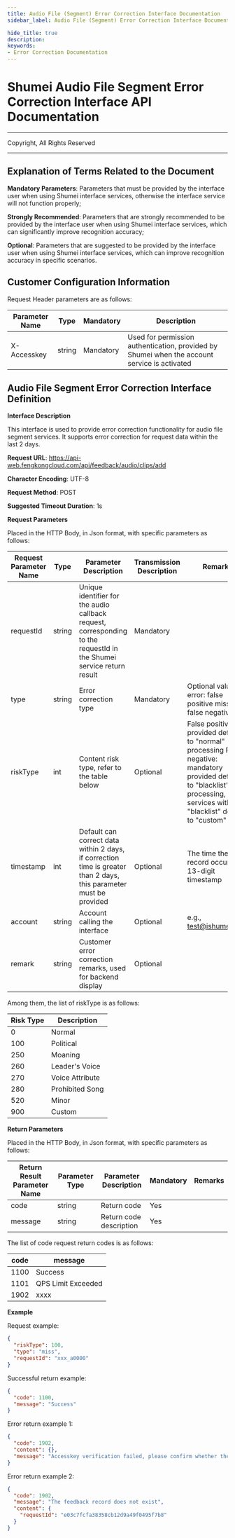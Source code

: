 ```yaml
---
title: Audio File (Segment) Error Correction Interface Documentation
sidebar_label: Audio File (Segment) Error Correction Interface Documentation

hide_title: true
description: 
keywords:
- Error Correction Documentation
---
```


# Shumei Audio File Segment Error Correction Interface API Documentation

---

Copyright, All Rights Reserved

---


## Explanation of Terms Related to the Document

**Mandatory Parameters**: Parameters that must be provided by the interface user when using Shumei interface services, otherwise the interface service will not function properly;

**Strongly Recommended**: Parameters that are strongly recommended to be provided by the interface user when using Shumei interface services, which can significantly improve recognition accuracy;

**Optional**: Parameters that are suggested to be provided by the interface user when using Shumei interface services, which can improve recognition accuracy in specific scenarios.

## Customer Configuration Information

Request Header parameters are as follows:

| **Parameter Name** | **Type** | **Mandatory** | **Description**                        |
| ------------------ | -------- | ------------- | -------------------------------------- |
| X-Accesskey        | string   | Mandatory     | Used for permission authentication, provided by Shumei when the account service is activated |

## Audio File Segment Error Correction Interface Definition

**Interface Description**

This interface is used to provide error correction functionality for audio file segment services. It supports error correction for request data within the last 2 days.

**Request URL**: https://api-web.fengkongcloud.com/api/feedback/audio/clips/add

**Character Encoding**: UTF-8

**Request Method**: POST

**Suggested Timeout Duration**: 1s

**Request Parameters**

Placed in the HTTP Body, in Json format, with specific parameters as follows:

| **Request Parameter Name** | **Type** | **Parameter Description**                                      | **Transmission Description** | **Remarks**                                                                                                                                                                       |
| -------------------------- | -------- | -------------------------------------------------------------- | ---------------------------- |-----------------------------------------------------------------------------------------------------------------------------------------------------------------------------------|
| requestId                  | string   | Unique identifier for the audio callback request, corresponding to the requestId in the Shumei service return result | Mandatory                   |                                                                                                                                                                                   |
| type                       | string   | Error correction type                                          | Mandatory                   | Optional values: error: false positive miss: false negative                                                                                                                       |
| riskType                   | int      | Content risk type, refer to the table below                    | Optional                    | False positive: not provided defaults to "normal" processing False negative: mandatory provided defaults to "blacklist" processing, some services without "blacklist" default to "custom" |
| timestamp                  | int      | Default can correct data within 2 days, if correction time is greater than 2 days, this parameter must be provided | Optional                    | The time the record occurred, 13-digit timestamp                                                                                                                                  |
| account                    | string   | Account calling the interface                                  | Optional                    | e.g., test@ishumei.com                                                                                                                                                            |
| remark                     | string   | Customer error correction remarks, used for backend display    | Optional                    |                                                                                                                                                                                   |

Among them, the list of riskType is as follows:

| **Risk Type** | **Description** |
| ------------- | --------------- |
| 0             | Normal          |
| 100           | Political       |
| 250           | Moaning         |
| 260           | Leader's Voice  |
| 270           | Voice Attribute |
| 280           | Prohibited Song |
| 520           | Minor           |
| 900           | Custom          |

**Return Parameters**

Placed in the HTTP Body, in Json format, with specific parameters as follows:

| **Return Result Parameter Name** | **Parameter Type** | **Parameter Description** | **Mandatory** | **Remarks** |
| -------------------------------- | ------------------ | ------------------------- | ------------- | ----------- |
| code                             | string             | Return code               | Yes           |             |
| message                          | string             | Return code description   | Yes           |             |

The list of code request return codes is as follows:

| **code** | **message**           |
| -------- | --------------------- |
| 1100     | Success               |
| 1101     | QPS Limit Exceeded    |
| 1902     | xxxx                  |

**Example**

Request example:
```json
{
  "riskType": 100,
  "type": "miss",
  "requestId": "xxx_a0000"
}
```

Successful return example:
```json
{
  "code": 1100,
  "message": "Success"
}
```

Error return example 1:
```json
{
  "code": 1902,
  "content": {},
  "message": "Accesskey verification failed, please confirm whether the Accesskey is correct"
}
```

Error return example 2:
```json
{
  "code": 1902,
  "message": "The feedback record does not exist",
  "content": {
    "requestId": "e03c7fcfa38358cb12d9a49f0495f7b8"
  }
}
```